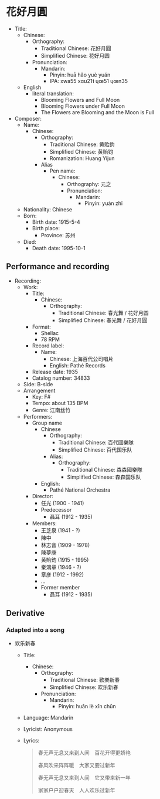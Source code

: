 # 花好月圓

- Title:
  - Chinese:
    - Orthography:
      - Traditional Chinese: 花好月圓
      - Simplified Chinese: 花好月圆
    - Pronunciation:
      - Mandarin:
        - Pinyin: huā hǎo yuè yuán
        - IPA: xwa55 xɑʊ21˦ ɥœ51 ɥœn35
  - English
    - literal translation:
      - Blooming Flowers and Full Moon
      - Blooming Flowers under Full Moon
      - The Flowers are Blooming and the Moon is Full
- Composer:
  - Name:
    - Chinese:
      - Orthography:
        - Traditional Chinese: 黄貽鈞
        - Simplified Chinese: 黄贻钧
        - Romanization: Huang Yijun
      - Alias
        - Pen name:
          - Chinese:
            - Orthography: 元之
            - Pronunciation:
              - Mandarin:
                - Pinyin: yuán zhī
  - Nationality: Chinese
  - Born:
    - Birth date: 1915-5-4
    - Birth place:
      - Province: 苏州
  - Died:
    - Death date: 1995-10-1

## Performance and recording

- Recording:
  - Work:
    - Title:
      - Chinese:
        - Orthography:
          - Traditional Chinese: 春光舞 / 花好月圆
          - Simplified Chinese: 春光舞 / 花好月圓
    - Format:
      - Shellac
      - 78 RPM
    - Record label:
      - Name:
        - Chinese: 上海百代公司唱片
        - English: Pathé Records
    - Release date: 1935
    - Catalog number: 34833
  - Side: B-side
  - Arrangement
    - Key: F#
    - Tempo: about 135 BPM
    - Genre: 江南丝竹
  - Performers:
    - Group name
      - Chinese
        - Orthography:
          - Traditional Chinese: 百代國樂隊
          - Simplified Chinese: 百代国乐队
        - Alias:
          - Orthography:
            - Traditional Chinese: 森森國樂隊
            - Simplified Chinese: 森森国乐队
      - English:
        - Pathé National Orchestra
    - Director:
      - 任光 (1900 - 1941)
      - Predecessor
        - 聶耳 (1912 - 1935)
    - Members:
      - 王芝泉 (1941 - ?)
      - 陳中
      - 林志音 (1909 - 1978)
      - 陳夢庚
      - 黄貽鈞 (1915 - 1995)
      - 秦鴻章 (1946 - ?)
      - 章彦 (1912 - 1992)
      - ...
      - Former member
        - 聶耳 (1912 - 1935)

## Derivative

### Adapted into a song

- 欢乐新春
  - Title:
    - Chinese:
      - Orthography:
        - Traditional Chinese: 歡樂新春
        - Simplified Chinese: 欢乐新春
      - Pronunciation:
        - Mandarin:
          - Pinyin: huān lè xīn chūn
  - Language: Mandarin
  - Lyricist: Anonymous
  - Lyrics:

    > 春无声无息又来到人间　百花开得更娇艳
    >
    > 春风吹来阵阵暖　大家又要过新年
    >
    > 春无声无息又来到人间　它又带来新一年
    >
    > 家家户户迎春天　人人欢乐过新年
